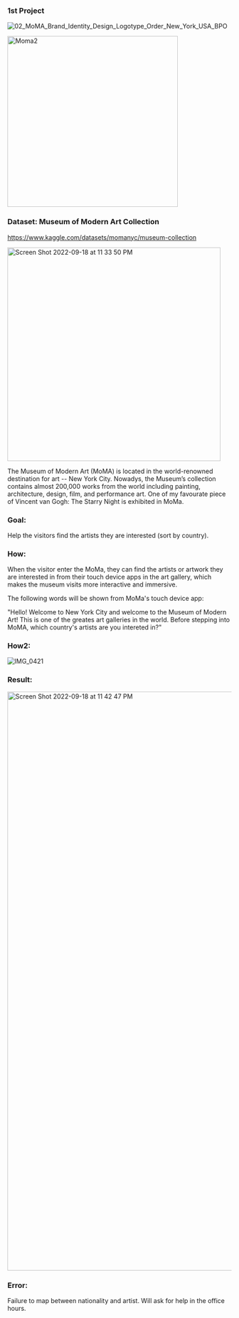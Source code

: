 ###  1st Project 

![02_MoMA_Brand_Identity_Design_Logotype_Order_New_York_USA_BPO](https://user-images.githubusercontent.com/89174034/190945448-4daa4706-57af-428b-92f2-c62ff75ad874.jpeg)


<img width="383" alt="Moma2" src="https://user-images.githubusercontent.com/89174034/190945502-ba8799b1-5034-4273-ac57-4a836e77d687.png">

### Dataset: Museum of Modern Art Collection
https://www.kaggle.com/datasets/momanyc/museum-collection


<img width="479" alt="Screen Shot 2022-09-18 at 11 33 50 PM" src="https://user-images.githubusercontent.com/89174034/190945627-5fb23db0-53a8-43ad-88e7-576785c16351.png">


The Museum of Modern Art (MoMA) is located in the world-renowned destination for art -- New York City. Nowadys, the Museum’s  collection contains almost 200,000 works from the world including painting, architecture, design, film,  and performance art. One of my favourate piece of Vincent van Gogh: The Starry Night is exhibited in MoMa.





###  Goal: 
Help the visitors find the artists they are interested (sort by country).


###  How:
When the visitor enter the MoMa, they can find the artists or artwork they are interested in from their touch device apps in the art gallery, which makes the museum visits more interactive and immersive.

The following words will be shown from MoMa's touch device app: 

"Hello! Welcome to New York City and welcome to the Museum of Modern Art! This is one of the greates art galleries in the world. Before stepping into MoMA, which country's artists are you intereted in?"


###  How2:



![IMG_0421](https://user-images.githubusercontent.com/89174034/190946090-2982d74f-6082-463e-9786-efca9328addd.jpg)




###  Result: 
<img width="1298" alt="Screen Shot 2022-09-18 at 11 42 47 PM" src="https://user-images.githubusercontent.com/89174034/190946285-c634b8ff-2275-486c-accb-a367aa3cfd09.png">




###  Error: 
Failure to map between nationality and artist. Will ask for help in the office hours. 



